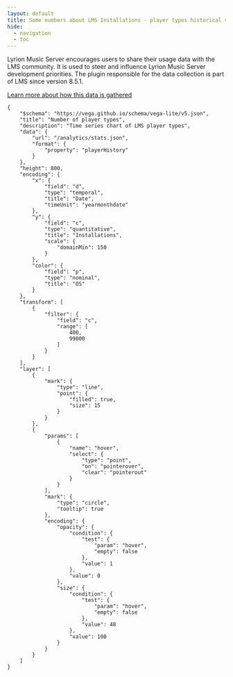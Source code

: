 ```yaml
---
layout: default
title: Some numbers about LMS Installations - player types historical view
hide:
  - navigation
  - toc
---
```


<style>
.md-content {
  /* max-width: 900px; */
  margin-left: auto;
  margin-right: auto;
}
</style>

Lyrion Music Server encourages users to share their usage data with the LMS community. It is used to steer and influence Lyrion Music Server development priorities. The plugin responsible for the data collection is part of LMS since version 8.5.1.

[Learn more about how this data is gathered](learn-more.md)

```vegalite
{
    "$schema": "https://vega.github.io/schema/vega-lite/v5.json",
    "title": "Number of player types",
    "description": "Time series chart of LMS player types",
    "data": {
        "url": "/analytics/stats.json",
        "format": {
            "property": "playerHistory"
        }
    },
    "height": 800,
    "encoding": {
        "x": {
            "field": "d",
            "type": "temporal",
            "title": "Date",
            "timeUnit": "yearmonthdate"
        },
        "y": {
            "field": "c",
            "type": "quantitative",
            "title": "Installations",
            "scale": {
                "domainMin": 150
            }
        },
        "color": {
            "field": "p",
            "type": "nominal",
            "title": "OS"
        }
    },
    "transform": [
        {
            "filter": {
                "field": "c",
                "range": [
                    400,
                    99000
                ]
            }
        }
    ],
    "layer": [
        {
            "mark": {
                "type": "line",
                "point": {
                    "filled": true,
                    "size": 15
                }
            }
        },
        {
            "params": [
                {
                    "name": "hover",
                    "select": {
                        "type": "point",
                        "on": "pointerover",
                        "clear": "pointerout"
                    }
                }
            ],
            "mark": {
                "type": "circle",
                "tooltip": true
            },
            "encoding": {
                "opacity": {
                    "condition": {
                        "test": {
                            "param": "hover",
                            "empty": false
                        },
                        "value": 1
                    },
                    "value": 0
                },
                "size": {
                    "condition": {
                        "test": {
                            "param": "hover",
                            "empty": false
                        },
                        "value": 48
                    },
                    "value": 100
                }
            }
        }
    ]
}
```
